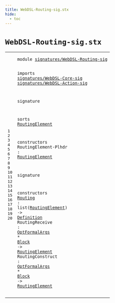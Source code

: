 ```yaml
---
title: WebDSL-Routing-sig.stx
hide:
  - toc
---
```


# `WebDSL-Routing-sig.stx`



[pdmosses/webdsl-statix/webdslstatix/src-gen/statix/signatures/WebDSL-Routing-sig.stx]: https://github.com/pdmosses/webdsl-statix/blob/master/webdslstatix/src-gen/statix/signatures/WebDSL-Routing-sig.stx "The source file on GitHub"

<div class="stx"><table class="highlighttable"><tbody><tr><td class="linenos"><div class="linenodiv"><pre><span></span>1
2
3
4
5
6
7
8
9
10
11
12
13
14
15
16
17
18
19
20
</pre></div></td>
<td class="code"><pre><code><span class="keyword">module</span> <a href="../webdsl-statix-sig.stx#signatures/WebDSL-Routing-sig_612_641" id="signatures/WebDSL-Routing-sig_7_36" title="Referenced at ../webdsl-statix-sig.stx line 21">signatures/WebDSL-Routing-sig</a>

<span class="keyword">imports</span>
  <a href="../WebDSL-Core-sig.stx#signatures/WebDSL-Core-sig_7_33" id="signatures/WebDSL-Core-sig_48_74" title="Defined at ../WebDSL-Core-sig.stx line 1">signatures/WebDSL-Core-sig</a>
  <a href="../WebDSL-Action-sig.stx#signatures/WebDSL-Action-sig_7_35" id="signatures/WebDSL-Action-sig_77_105" title="Defined at ../WebDSL-Action-sig.stx line 1">signatures/WebDSL-Action-sig</a>

<span class="keyword">signature</span>

  <span class="keyword">sorts</span>
    <a href="#RoutingElement_188_202" id="RoutingElement_130_144" title="Referenced at line 13, 18, 19, 20">RoutingElement</a>

  <span class="keyword">constructors</span>
    <span id="RoutingElement-Plhdr_165_185" title="Not referenced locally, nor via imports">RoutingElement-Plhdr</span> : <a href="#RoutingElement_130_144" id="RoutingElement_188_202" title="Defined at line 10">RoutingElement</a>

<span class="keyword">signature</span>

  <span class="keyword">constructors</span>
    <a href="../../../../trans/static-semantics/webdsl.stx#Routing_15698_15705" id="Routing_234_241" title="Referenced at ../../../../trans/static-semantics/webdsl.stx line 359">Routing</a> : <span class="keyword">list</span>(<a href="#RoutingElement_130_144" id="RoutingElement_249_263" title="Defined at line 10">RoutingElement</a>) -&gt; <a href="../WebDSL-Core-sig.stx#Definition_310_320" id="Definition_268_278" title="Defined at ../WebDSL-Core-sig.stx line 20">Definition</a>
    <span id="RoutingReceive_283_297" title="Not referenced locally, nor via imports">RoutingReceive</span> : <a href="../WebDSL-Core-sig.stx#OptFormalArgs_178_191" id="OptFormalArgs_300_313" title="Defined at ../WebDSL-Core-sig.stx line 12">OptFormalArgs</a> * <a href="../WebDSL-Action-sig.stx#Block_255_260" id="Block_316_321" title="Defined at ../WebDSL-Action-sig.stx line 15">Block</a> -&gt; <a href="#RoutingElement_130_144" id="RoutingElement_325_339" title="Defined at line 10">RoutingElement</a>
    <span id="RoutingConstruct_344_360" title="Not referenced locally, nor via imports">RoutingConstruct</span> : <a href="../WebDSL-Core-sig.stx#OptFormalArgs_178_191" id="OptFormalArgs_363_376" title="Defined at ../WebDSL-Core-sig.stx line 12">OptFormalArgs</a> * <a href="../WebDSL-Action-sig.stx#Block_255_260" id="Block_379_384" title="Defined at ../WebDSL-Action-sig.stx line 15">Block</a> -&gt; <a href="#RoutingElement_130_144" id="RoutingElement_388_402" title="Defined at line 10">RoutingElement</a>
</code></pre></td></tr></tbody></table></div>